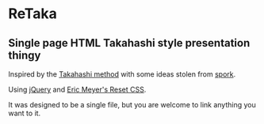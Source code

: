 ReTaka
======

Single page HTML Takahashi style presentation thingy
----------------------------------------------------

Inspired by the [Takahashi method](http://en.wikipedia.org/wiki/Takahashi_method) with some ideas stolen from [spork](https://metacpan.org/pod/Spork).

Using [jQuery](http://jquery.com/) and [Eric Meyer's Reset CSS](http://cssreset.com).

It was designed to be a single file, but you are welcome to link anything you want to it.